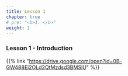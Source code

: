 ```yaml
---
title: Lesson 1 
chapter: true
# pre: "<b>1. </b>"
weight: 1
---
```


### Lesson 1 - Introduction

{{% link "https://drive.google.com/open?id=0B-GW488Ei2OLd2QtMzdsd3BMSlU" %}}
